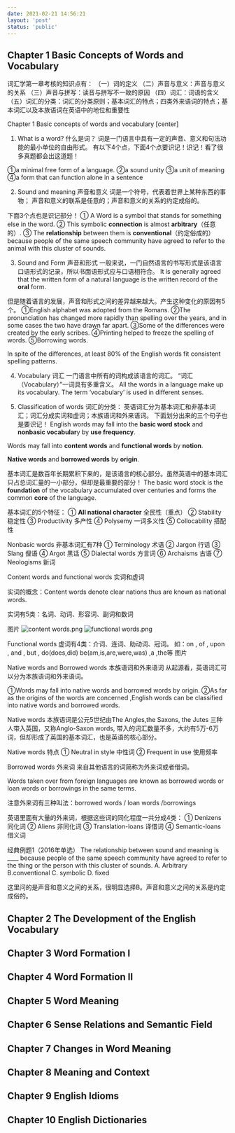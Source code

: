 ```yaml
---
date: 2021-02-21 14:56:21
layout: 'post'
status: 'public'
---
```

## Chapter 1    Basic Concepts of Words and Vocabulary
词汇学第一章考核的知识点有：
（一）词的定义
（二）声音与意义：声音与意义的关系
（三）声音与拼写：读音与拼写不一致的原因
（四）词汇：词语的含义
（五）词汇的分类：词汇的分类原则；基本词汇的特点；四类外来语词的特点；基本词汇以及本族语词在英语中的地位和重要性
 
Chapter 1 Basic concepts of words and vocabulary [center]

1. What is a word? 什么是词？
词是一门语言中具有一定的声音、意义和句法功能的最小单位的自由形式。
有以下4个点，下面4个点要识记！识记！看了很多真题都会出这道题！

①a minimal free form of a language.
②a sound unity
③a unit of meaning
④a form that can function alone in a sentence
 
 
2. Sound and meaning 声音和意义
词是一个符号，代表着世界上某种东西的事物；
声音和意义的联系是任意的；声音和意义的关系的约定成俗的。

下面3个点也是识记部分！
① A Word is a symbol that stands for something else in the word.
② This symbolic **connection** is almost **arbitrary**（任意的）.
③ The **relationship** between them is **conventional**（约定俗成的） because people of the same speech community have agreed to refer to the animal with this cluster of sounds.
 

3. Sound and Form 声音和形式
一般来说，一门自然语言的书写形式是该语言口语形式的记录，所以书面语形式应与口语相符合。
It is generally agreed that the written form of a natural language is the written record of the **oral** form.

但是随着语言的发展，声音和形式之间的差异越来越大。产生这种变化的原因有5个。
①English alphabet was adopted from the Romans.
②The pronunciation has changed more rapidly than spelling over the years, and in some cases the two have drawn far apart.
③Some of the differences were created by the early scribes.
④Printing helped to freeze the spelling of words.
⑤Borrowing words.
 
In spite of the differences, at least 80% of the English words fit consistent spelling patterns.
 

4. Vocabulary 词汇
一门语言中所有的词构成该语言的词汇。
“词汇（Vocabulary）”一词具有多重含义。
All the words in a language make up its vocabulary.
The term ‘vocabulary’ is used in different senses.
 

5. Classification of words 词汇的分类：
英语词汇分为基本词汇和非基本词汇；词汇分成实词和虚词；本族语词和外来语词。
下面划分出来的三个句子也是要识记！
English words may fall into the **basic word stock** and **nonbasic vocabular**y by **use frequency**.

Words may fall into **content words** and **functional words** by **notion**.

**Native words** and **borrowed words** by **origin**.
 
基本词汇是数百年长期累积下来的，是该语言的核心部分。虽然英语中的基本词汇只占总词汇量的一小部分，但却是最重要的部分！
The basic word stock is the **foundation** of the vocabulary accumulated over centuries and forms the common **core** of the language.
 
基本词汇的5个特征：
① **All national character** 全民性（重点）
② Stability 稳定性
③ Productivity 多产性
④ Polysemy 一词多义性
⑤ Collocability 搭配性
 
Nonbasic words 非基本词汇有7种
① Terminology 术语
② Jargon 行话
③ Slang 俚语
④ Argot 黑话
⑤ Dialectal words 方言词
⑥ Archaisms 古语
⑦ Neologisms 新词
 
Content words and functional words 实词和虚词

实词的概念：Content words denote clear nations thus are known as national words.
 
实词有5类：名词、动词、形容词、副词和数词
 
图片
![content words.png](https://i.loli.net/2021/03/17/ktgfB9YCilA1TjJ.png)
![functional words.png](https://i.loli.net/2021/03/17/tSVHIGhpL6AdQjE.png)
 
 Functional words 虚词有4类：介词、连词、助动词、冠词。
如：on , of , upon , and , but , do(does,did) be(am,is,are,were,was) ,a ,the等
图片

Native words and Borrowed words 
本族语词和外来语词
从起源看，英语词汇可以分为本族语词和外来语词。

①Words may fall into native words and borrowed words by origin.
②As far as the origins of the words are concerned ,English words can be classified into native words and borrowed words.
 
 
Native words 本族语词是公元5世纪由The Angles,the Saxons, the Jutes 三种人带入英国，又称Anglo-Saxon words, 带入的词汇数量不多，大约有5万-6万词，但却形成了英国的基本词汇，也是英语的核心部分。

Native words 特点
① Neutral in style 中性词
② Frequent in use 使用频率
 
Borrowed words 外来词
来自其他语言的词简称为外来词或者借词。

Words taken over from foreign languages are known as borrowed words or loan words or borrowings in the same terms.

注意外来词有三种叫法：borrowed words / loan words /borrowings
 
英语里面有大量的外来词，根据这些词的同化程度一共分成4类：
① Denizens 同化词
② Aliens 非同化词
③ Translation-loans 译借词
④ Semantic-loans 借义词
 
 
经典例题1（2016年单选）
The relationship between sound and meaning is ____ because people of the same speech community have agreed to refer to the thing or the person with this cluster of sounds.
A. Arbitrary      B.conventional     C. symbolic    D. fixed
 
这里问的是声音和意义之间的关系，很明显选择B。声音和意义之间的关系是约定成俗的。

## Chapter 2    The Development of the English Vocabulary
## Chapter 3    Word Formation Ⅰ
## Chapter 4    Word Formation Ⅱ
## Chapter 5    Word Meaning
## Chapter 6    Sense Relations and Semantic Field
## Chapter 7    Changes in Word Meaning
## Chapter 8    Meaning and Context
## Chapter 9    English Idioms
## Chapter 10    English Dictionaries